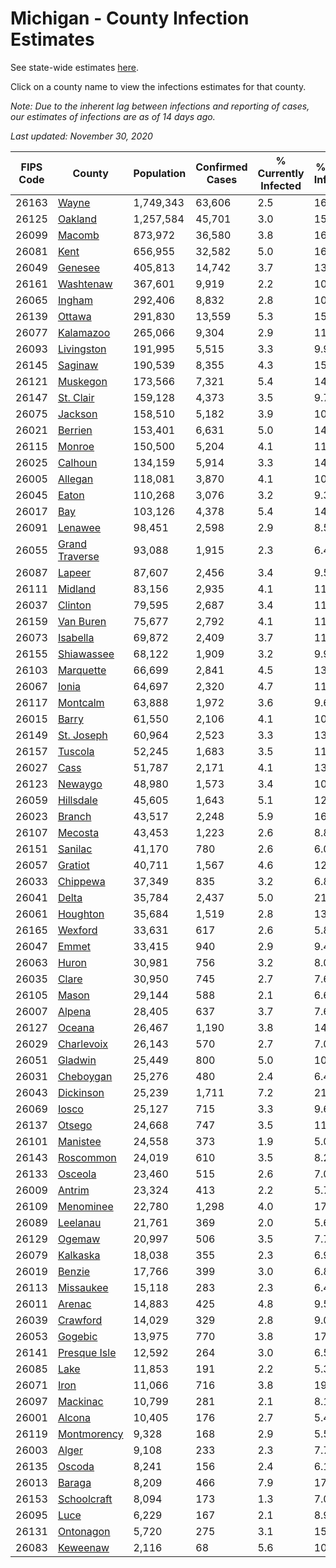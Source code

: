 # Michigan - County Infection Estimates

See state-wide estimates [here](/infections/us-mi).

Click on a county name to view the infections estimates for that county.

*Note: Due to the inherent lag between infections and reporting of cases, our estimates of infections are as of 14 days ago.*

*Last updated: November 30, 2020*

|   FIPS Code |                           County |   Population |   Confirmed Cases |   % Currently Infected |   % Total Infected |
|-------------|----------------------------------|--------------|-------------------|------------------------|--------------------|
|       26163 |                   [Wayne](wayne) |    1,749,343 |            63,606 |                    2.5 |               16.8 |
|       26125 |               [Oakland](oakland) |    1,257,584 |            45,701 |                    3.0 |               15.0 |
|       26099 |                 [Macomb](macomb) |      873,972 |            36,580 |                    3.8 |               16.3 |
|       26081 |                     [Kent](kent) |      656,955 |            32,582 |                    5.0 |               16.6 |
|       26049 |               [Genesee](genesee) |      405,813 |            14,742 |                    3.7 |               13.4 |
|       26161 |           [Washtenaw](washtenaw) |      367,601 |             9,919 |                    2.2 |               10.2 |
|       26065 |                 [Ingham](ingham) |      292,406 |             8,832 |                    2.8 |               10.1 |
|       26139 |                 [Ottawa](ottawa) |      291,830 |            13,559 |                    5.3 |               15.0 |
|       26077 |           [Kalamazoo](kalamazoo) |      265,066 |             9,304 |                    2.9 |               11.6 |
|       26093 |         [Livingston](livingston) |      191,995 |             5,515 |                    3.3 |                9.9 |
|       26145 |               [Saginaw](saginaw) |      190,539 |             8,355 |                    4.3 |               15.4 |
|       26121 |             [Muskegon](muskegon) |      173,566 |             7,321 |                    5.4 |               14.0 |
|       26147 |           [St. Clair](st.-clair) |      159,128 |             4,373 |                    3.5 |                9.7 |
|       26075 |               [Jackson](jackson) |      158,510 |             5,182 |                    3.9 |               10.9 |
|       26021 |               [Berrien](berrien) |      153,401 |             6,631 |                    5.0 |               14.8 |
|       26115 |                 [Monroe](monroe) |      150,500 |             5,204 |                    4.1 |               11.8 |
|       26025 |               [Calhoun](calhoun) |      134,159 |             5,914 |                    3.3 |               14.5 |
|       26005 |               [Allegan](allegan) |      118,081 |             3,870 |                    4.1 |               10.8 |
|       26045 |                   [Eaton](eaton) |      110,268 |             3,076 |                    3.2 |                9.3 |
|       26017 |                       [Bay](bay) |      103,126 |             4,378 |                    5.4 |               14.0 |
|       26091 |               [Lenawee](lenawee) |       98,451 |             2,598 |                    2.9 |                8.5 |
|       26055 | [Grand Traverse](grand-traverse) |       93,088 |             1,915 |                    2.3 |                6.4 |
|       26087 |                 [Lapeer](lapeer) |       87,607 |             2,456 |                    3.4 |                9.5 |
|       26111 |               [Midland](midland) |       83,156 |             2,935 |                    4.1 |               11.6 |
|       26037 |               [Clinton](clinton) |       79,595 |             2,687 |                    3.4 |               11.5 |
|       26159 |           [Van Buren](van-buren) |       75,677 |             2,792 |                    4.1 |               11.9 |
|       26073 |             [Isabella](isabella) |       69,872 |             2,409 |                    3.7 |               11.2 |
|       26155 |         [Shiawassee](shiawassee) |       68,122 |             1,909 |                    3.2 |                9.9 |
|       26103 |           [Marquette](marquette) |       66,699 |             2,841 |                    4.5 |               13.7 |
|       26067 |                   [Ionia](ionia) |       64,697 |             2,320 |                    4.7 |               11.6 |
|       26117 |             [Montcalm](montcalm) |       63,888 |             1,972 |                    3.6 |                9.6 |
|       26015 |                   [Barry](barry) |       61,550 |             2,106 |                    4.1 |               10.7 |
|       26149 |         [St. Joseph](st.-joseph) |       60,964 |             2,523 |                    3.3 |               13.3 |
|       26157 |               [Tuscola](tuscola) |       52,245 |             1,683 |                    3.5 |               11.0 |
|       26027 |                     [Cass](cass) |       51,787 |             2,171 |                    4.1 |               13.5 |
|       26123 |               [Newaygo](newaygo) |       48,980 |             1,573 |                    3.4 |               10.2 |
|       26059 |           [Hillsdale](hillsdale) |       45,605 |             1,643 |                    5.1 |               12.6 |
|       26023 |                 [Branch](branch) |       43,517 |             2,248 |                    5.9 |               16.7 |
|       26107 |               [Mecosta](mecosta) |       43,453 |             1,223 |                    2.6 |                8.8 |
|       26151 |               [Sanilac](sanilac) |       41,170 |               780 |                    2.6 |                6.0 |
|       26057 |               [Gratiot](gratiot) |       40,711 |             1,567 |                    4.6 |               12.3 |
|       26033 |             [Chippewa](chippewa) |       37,349 |               835 |                    3.2 |                6.8 |
|       26041 |                   [Delta](delta) |       35,784 |             2,437 |                    5.0 |               21.3 |
|       26061 |             [Houghton](houghton) |       35,684 |             1,519 |                    2.8 |               13.0 |
|       26165 |               [Wexford](wexford) |       33,631 |               617 |                    2.6 |                5.8 |
|       26047 |                   [Emmet](emmet) |       33,415 |               940 |                    2.9 |                9.4 |
|       26063 |                   [Huron](huron) |       30,981 |               756 |                    3.2 |                8.0 |
|       26035 |                   [Clare](clare) |       30,950 |               745 |                    2.7 |                7.6 |
|       26105 |                   [Mason](mason) |       29,144 |               588 |                    2.1 |                6.6 |
|       26007 |                 [Alpena](alpena) |       28,405 |               637 |                    3.7 |                7.6 |
|       26127 |                 [Oceana](oceana) |       26,467 |             1,190 |                    3.8 |               14.5 |
|       26029 |         [Charlevoix](charlevoix) |       26,143 |               570 |                    2.7 |                7.0 |
|       26051 |               [Gladwin](gladwin) |       25,449 |               800 |                    5.0 |               10.0 |
|       26031 |           [Cheboygan](cheboygan) |       25,276 |               480 |                    2.4 |                6.4 |
|       26043 |           [Dickinson](dickinson) |       25,239 |             1,711 |                    7.2 |               21.2 |
|       26069 |                   [Iosco](iosco) |       25,127 |               715 |                    3.3 |                9.6 |
|       26137 |                 [Otsego](otsego) |       24,668 |               747 |                    3.5 |               11.6 |
|       26101 |             [Manistee](manistee) |       24,558 |               373 |                    1.9 |                5.0 |
|       26143 |           [Roscommon](roscommon) |       24,019 |               610 |                    3.5 |                8.2 |
|       26133 |               [Osceola](osceola) |       23,460 |               515 |                    2.6 |                7.0 |
|       26009 |                 [Antrim](antrim) |       23,324 |               413 |                    2.2 |                5.7 |
|       26109 |           [Menominee](menominee) |       22,780 |             1,298 |                    4.0 |               17.5 |
|       26089 |             [Leelanau](leelanau) |       21,761 |               369 |                    2.0 |                5.6 |
|       26129 |                 [Ogemaw](ogemaw) |       20,997 |               506 |                    3.5 |                7.7 |
|       26079 |             [Kalkaska](kalkaska) |       18,038 |               355 |                    2.3 |                6.9 |
|       26019 |                 [Benzie](benzie) |       17,766 |               399 |                    3.0 |                6.8 |
|       26113 |           [Missaukee](missaukee) |       15,118 |               283 |                    2.3 |                6.4 |
|       26011 |                 [Arenac](arenac) |       14,883 |               425 |                    4.8 |                9.5 |
|       26039 |             [Crawford](crawford) |       14,029 |               329 |                    2.8 |                9.0 |
|       26053 |               [Gogebic](gogebic) |       13,975 |               770 |                    3.8 |               17.4 |
|       26141 |     [Presque Isle](presque-isle) |       12,592 |               264 |                    3.0 |                6.5 |
|       26085 |                     [Lake](lake) |       11,853 |               191 |                    2.2 |                5.3 |
|       26071 |                     [Iron](iron) |       11,066 |               716 |                    3.8 |               19.9 |
|       26097 |             [Mackinac](mackinac) |       10,799 |               281 |                    2.1 |                8.1 |
|       26001 |                 [Alcona](alcona) |       10,405 |               176 |                    2.7 |                5.4 |
|       26119 |       [Montmorency](montmorency) |        9,328 |               168 |                    2.9 |                5.5 |
|       26003 |                   [Alger](alger) |        9,108 |               233 |                    2.3 |                7.7 |
|       26135 |                 [Oscoda](oscoda) |        8,241 |               156 |                    2.4 |                6.1 |
|       26013 |                 [Baraga](baraga) |        8,209 |               466 |                    7.9 |               17.8 |
|       26153 |       [Schoolcraft](schoolcraft) |        8,094 |               173 |                    1.3 |                7.0 |
|       26095 |                     [Luce](luce) |        6,229 |               167 |                    2.1 |                8.9 |
|       26131 |           [Ontonagon](ontonagon) |        5,720 |               275 |                    3.1 |               15.5 |
|       26083 |             [Keweenaw](keweenaw) |        2,116 |                68 |                    5.6 |               10.5 |